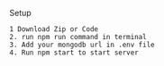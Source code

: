Setup

    1 Download Zip or Code
    2. run npm run command in terminal
    3. Add your mongodb url in .env file
    4. Run npm start to start server
